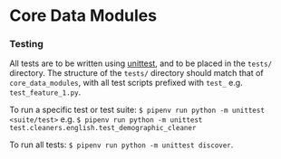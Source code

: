 # Core Data Modules

### Testing
All tests are to be written using [unittest](https://docs.python.org/3/library/unittest.html), 
and to be placed in the `tests/` directory.
The structure of the `tests/` directory should match that of `core_data_modules`, with all test scripts prefixed
with `test_` e.g. `test_feature_1.py`.

To run a specific test or test suite: `$ pipenv run python -m unittest <suite/test>` 
e.g. `$ pipenv run python -m unittest test.cleaners.english.test_demographic_cleaner`

To run all tests: `$ pipenv run python -m unittest discover`.
